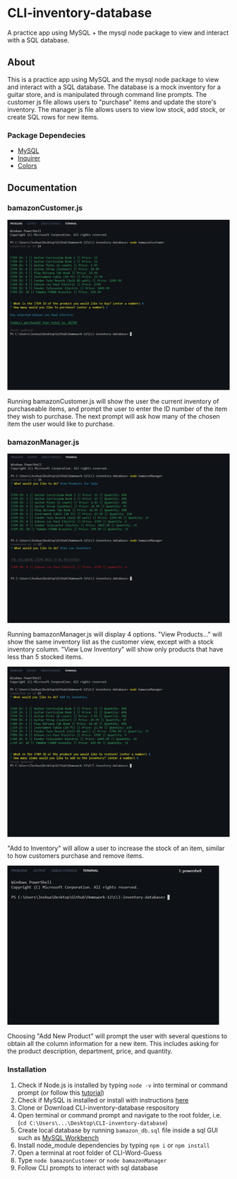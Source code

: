 # CLI-inventory-database
A practice app using MySQL + the mysql node package to view and interact with a SQL database.

## About
This is a practice app using MySQL and the mysql node package to view and interact with a SQL database. The database is a mock inventory for a guitar store, and is manipulated through command line prompts. The customer js file allows users to "purchase" items and update the store's inventory. The manager js file allows users to view low stock, add stock, or create SQL rows for new items.

### Package Dependecies
* [MySQL](https://www.npmjs.com/package/mysql)
* [Inquirer](https://www.npmjs.com/package/inquirer)
* [Colors](https://www.npmjs.com/package/colors)

## Documentation

### bamazonCustomer.js

![App Gif-1](/assets/customer_1.png)

Running bamazonCustomer.js will show the user the current inventory of purchaseable items, and prompt the user to enter the ID number of the item they wish to purchase. The next prompt will ask how many of the chosen item the user would like to purchase.


### bamazonManager.js

![App Gif-2](/assets/manager_1.png)

Running bamazonManager.js will display 4 options. "View Products..." will show the same inventory list as the customer view, except with a stock inventory column. "View Low Inventory" will show only products that have less than 5 stocked items.

![App Gif-3](/assets/manager_2.png)

"Add to Inventory" will allow a user to increase the stock of an item, similar to how customers purchase and remove items.

![App Gif-4](/assets/manager_3.gif)

Choosing "Add New Product" will prompt the user with several questions to obtain all the column information for a new item. This includes asking for the product description, department, price, and quantity. 

### Installation
1. Check if Node.js is installed by typing `node -v` into terminal or command prompt (or follow this [tutorial](https://www.youtube.com/watch?v=qZQmCfkmbNA))
2. Check if MySQL is installed or install with instructions [here](https://dev.mysql.com/doc/refman/8.0/en/windows-installation.html)
3. Clone or Download CLI-inventory-database respository
4. Open terminal or command prompt and navigate to the root folder, i.e. (`cd C:\Users\...\Desktop\CLI-inventory-database`)
5. Create local database by running `bamazon_db.sql` file inside a sql GUI such as [MySQL Workbench](https://www.mysql.com/products/workbench/)
6. Install node_module dependencies by typing `npm i` or `npm install`
7. Open a terminal at root folder of CLI-Word-Guess
8. Type `node bamazonCustomer` or `node bamazonManager`
9. Follow CLI prompts to interact with sql database
